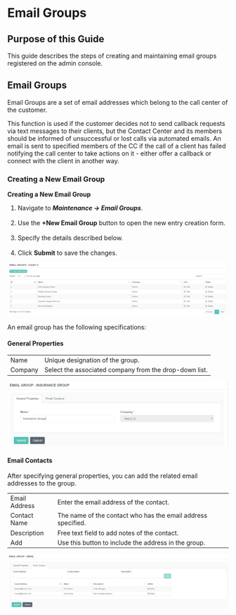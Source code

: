 # Email Groups

## Purpose of this Guide

This guide describes the steps of creating and maintaining email groups
registered on the admin console.

## Email Groups

Email Groups are a set of email addresses which belong to the call
center of the customer.

This function is used if the customer decides not to send callback
requests via text messages to their clients, but the Contact Center and
its members should be informed of unsuccessful or lost calls via
automated emails. An email is sent to specified members of the CC if the
call of a client has failed notifying the call center to take actions on
it - either offer a callback or connect with the client in another way.

### Creating a New Email Group

**Creating a New Email Group**

1.  Navigate to ***Maintenance → Email Groups***.  
     
2.  Use the **+New Email Group** button to open the new entry creation
    form.  
     
3.  Specify the details described below.  
     
4.  Click **Submit** to save the changes.

![](attachments/12718864/12719095.png)

An email group has the following specifications:

#### General Properties

|         |                                                        |
|---------|--------------------------------------------------------|
| Name    | Unique designation of the group.                       |
| Company | Select the associated company from the drop-down list. |

![](attachments/12718864/12718868.png)

#### Email Contacts

After specifying general properties, you can add the related email
addresses to the group.

|               |                                                              |
|---------------|--------------------------------------------------------------|
| Email Address | Enter the email address of the contact.                      |
| Contact Name  | The name of the contact who has the email address specified. |
| Description   | Free text field to add notes of the contact.                 |
| Add           | Use this button to include the address in the group.         |

![](attachments/12718864/12718869.png)

